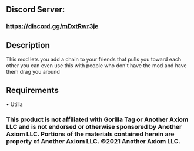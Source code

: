 ## Discord Server: 
### https://discord.gg/mDxtRwr3je

## Description
This mod lets you add a chain to your friends that pulls you toward each other you can even use this with people who don't have the mod and have them drag you around

## Requirements
• Utilla


### This product is not affiliated with Gorilla Tag or Another Axiom LLC and is not endorsed or otherwise sponsored by Another Axiom LLC. Portions of the materials contained herein are property of Another Axiom LLC. ©2021 Another Axiom LLC.
